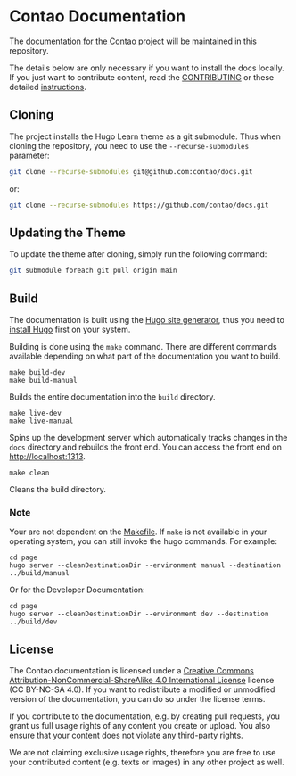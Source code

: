 # Contao Documentation

The [documentation for the Contao project](https://docs.contao.org/) will be maintained in this repository.

The details below are only necessary if you want to install the docs locally.
If you just want to contribute content, read the [CONTRIBUTING](CONTRIBUTING.md) or these detailed [instructions](https://docs.contao.org/manual/en/contributing/).


## Cloning

The project installs the Hugo Learn theme as a git submodule. Thus when cloning
the repository, you need to use the `--recurse-submodules` parameter:

```bash
git clone --recurse-submodules git@github.com:contao/docs.git
```
or:

```bash
git clone --recurse-submodules https://github.com/contao/docs.git
```


## Updating the Theme

To update the theme after cloning, simply run the following command:

```bash
git submodule foreach git pull origin main
```


## Build

The documentation is built using the [Hugo site generator](https://gohugo.io/), 
thus you need to [install Hugo](https://gohugo.io/getting-started/installing/) 
first on your system.

Building is done using the `make` command. There are different commands available 
depending on what part of the documentation you want to build.

```
make build-dev
make build-manual
```

Builds the entire documentation into the `build` directory.

```
make live-dev
make live-manual
```

Spins up the development server which automatically tracks changes in the `docs` 
directory and rebuilds the front end. You can access the front end on [http://localhost:1313](http://localhost:1313).

```
make clean
```

Cleans the build directory.


### Note

Your are not dependent on the [Makefile](Makefile). If `make` is not available 
in your operating system, you can still invoke the hugo commands. For example:

```
cd page
hugo server --cleanDestinationDir --environment manual --destination ../build/manual 
```

Or for the Developer Documentation:

```
cd page
hugo server --cleanDestinationDir --environment dev --destination ../build/dev 
```


## License

The Contao documentation is licensed under a [Creative Commons Attribution-NonCommercial-ShareAlike 4.0 International
License](https://creativecommons.org/licenses/by-nc-sa/4.0/) license (CC BY-NC-SA 4.0). If you want to redistribute a modified or unmodified version of the documentation, you can do so under the license terms.

If you contribute to the documentation, e.g. by creating pull requests, you grant us full usage rights of any content you create or upload. You also ensure that your
content does not violate any third-party rights.

We are not claiming exclusive usage rights, therefore you are free to use your
contributed content (e.g. texts or images) in any other project as well.

